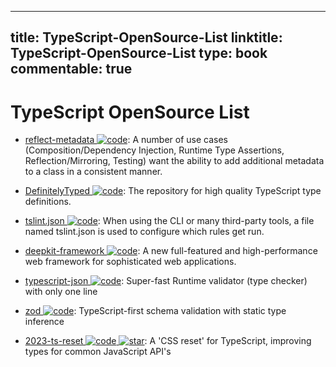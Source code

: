 
---
title: TypeScript-OpenSource-List
linktitle: TypeScript-OpenSource-List
type: book
commentable: true
---

# TypeScript OpenSource List

- [reflect-metadata ![code](https://ng-tech.icu/assets/code.svg)](https://www.npmjs.com/package/reflect-metadata): A number of use cases (Composition/Dependency Injection, Runtime Type Assertions, Reflection/Mirroring, Testing) want the ability to add additional metadata to a class in a consistent manner.

- [DefinitelyTyped ![code](https://ng-tech.icu/assets/code.svg)](https://github.com/DefinitelyTyped/DefinitelyTyped): The repository for high quality TypeScript type definitions.

- [tslint.json ![code](https://ng-tech.icu/assets/code.svg)](https://palantir.github.io/tslint/usage/tslint-json/): When using the CLI or many third-party tools, a file named tslint.json is used to configure which rules get run.

- [deepkit-framework ![code](https://ng-tech.icu/assets/code.svg)](https://github.com/deepkit/deepkit-framework): A new full-featured and high-performance web framework for sophisticated web applications.

- [typescript-json ![code](https://ng-tech.icu/assets/code.svg)](https://github.com/samchon/typescript-json): Super-fast Runtime validator (type checker) with only one line

- [zod ![code](https://ng-tech.icu/assets/code.svg)](https://github.com/colinhacks/zod): TypeScript-first schema validation with static type inference

- [2023-ts-reset ![code](https://ng-tech.icu/assets/code.svg) ![star](https://img.shields.io/github/stars/total-typescript/ts-reset)](https://github.com/total-typescript/ts-reset): A 'CSS reset' for TypeScript, improving types for common JavaScript API's

    